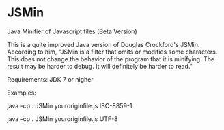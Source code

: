 # JSMin
Java Minifier of Javascript files (Beta Version)

This is a quite improved Java version of Douglas Crockford's JSMin. According to him, "JSMin is a filter that omits or modifies some characters. This does not change the behavior of the program that it is minifying. The result may be harder to debug. It will definitely be harder to read."

Requirements: JDK 7 or higher

Examples:

java -cp . JSMin youroriginfile.js ISO-8859-1

java -cp . JSMin youroriginfile.js UTF-8





